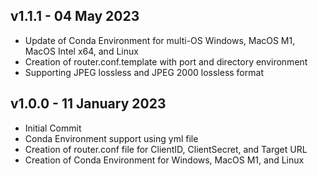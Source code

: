 ## v1.1.1 - 04 May 2023
- Update of Conda Environment for multi-OS Windows, MacOS M1, MacOS Intel x64, and Linux
- Creation of router.conf.template with port and directory environment
- Supporting JPEG lossless and JPEG 2000 lossless format

## v1.0.0 - 11 January 2023
- Initial Commit
- Conda Environment support using yml file
- Creation of router.conf file for ClientID, ClientSecret, and Target URL
- Creation of Conda Environment for Windows, MacOS M1, and Linux